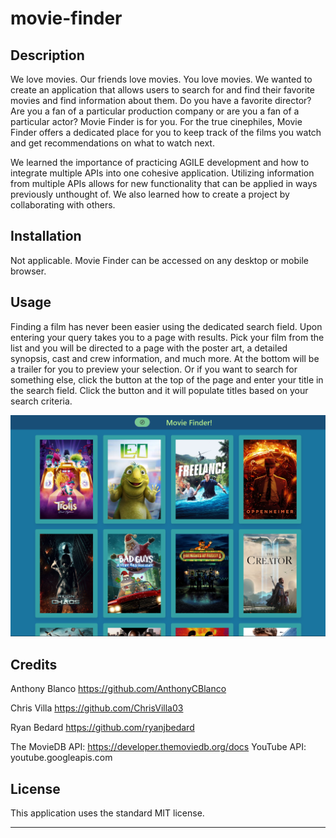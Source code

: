 # movie-finder

## Description

We love movies. Our friends love movies. You love movies. We wanted to create an application that allows users to search for and find their favorite movies and find information about them. Do you have a favorite director? Are you a fan of a particular production company or are you a fan of a particular actor? Movie Finder is for you. For the true cinephiles, Movie Finder offers a dedicated place for you to keep track of the films you watch and get recommendations on what to watch next.

We learned the importance of practicing AGILE development and how to integrate multiple APIs into one cohesive application. Utilizing information from multiple APIs allows for new functionality that can be applied in ways previously unthought of. We also learned how to create a project by collaborating with others.

## Installation

Not applicable. Movie Finder can be accessed on any desktop or mobile browser.

## Usage

Finding a film has never been easier using the dedicated search field. Upon entering your query takes you to a page with results. Pick your film from the list and you will be directed to a page with the poster art, a detailed synopsis, cast and crew information, and much more. At the bottom will be a trailer for you to preview your selection. Or if you want to search for something else, click the button at the top of the page and enter your title in the search field. Click the button and it will populate titles based on your search criteria.

![alt text](./assets/images/Screenshot%202023-12-07%20201935.png)

## Credits

Anthony Blanco
https://github.com/AnthonyCBlanco

Chris Villa
https://github.com/ChrisVilla03

Ryan Bedard
https://github.com/ryanjbedard

The MovieDB API: https://developer.themoviedb.org/docs
YouTube API: youtube.googleapis.com

## License

This application uses the standard MIT license.

---
